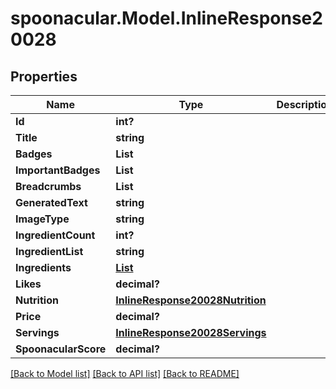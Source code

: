 # spoonacular.Model.InlineResponse20028
## Properties

Name | Type | Description | Notes
------------ | ------------- | ------------- | -------------
**Id** | **int?** |  | 
**Title** | **string** |  | 
**Badges** | **List<string>** |  | 
**ImportantBadges** | **List<string>** |  | 
**Breadcrumbs** | **List<string>** |  | 
**GeneratedText** | **string** |  | 
**ImageType** | **string** |  | 
**IngredientCount** | **int?** |  | [optional] 
**IngredientList** | **string** |  | 
**Ingredients** | [**List<InlineResponse20028Ingredients>**](InlineResponse20028Ingredients.md) |  | 
**Likes** | **decimal?** |  | 
**Nutrition** | [**InlineResponse20028Nutrition**](InlineResponse20028Nutrition.md) |  | 
**Price** | **decimal?** |  | 
**Servings** | [**InlineResponse20028Servings**](InlineResponse20028Servings.md) |  | 
**SpoonacularScore** | **decimal?** |  | 

[[Back to Model list]](../README.md#documentation-for-models) [[Back to API list]](../README.md#documentation-for-api-endpoints) [[Back to README]](../README.md)

